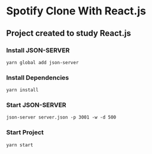# Spotify Clone With React.js

## Project created to study React.js

### Install JSON-SERVER

`yarn global add json-server`

### Install Dependencies

`yarn install`

### Start JSON-SERVER

`json-server server.json -p 3001 -w -d 500`

### Start Project

`yarn start`
